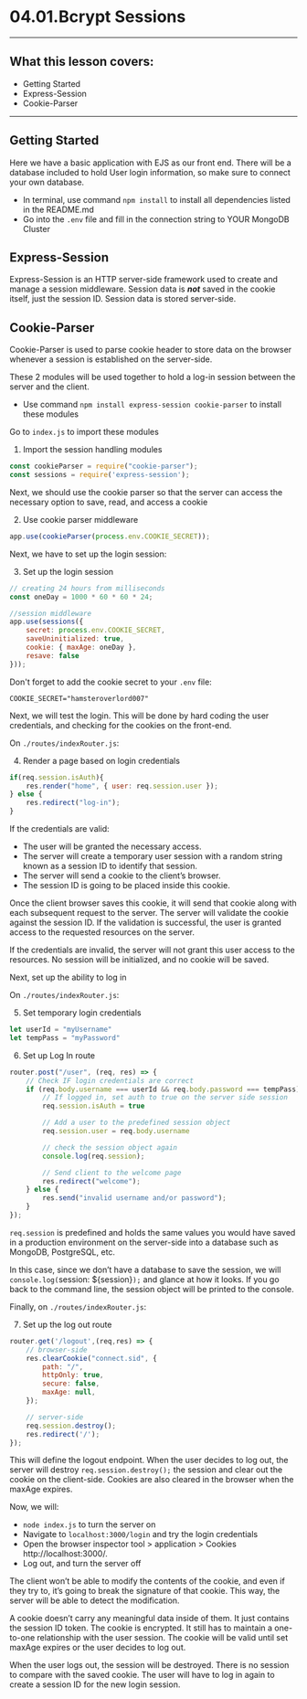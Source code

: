 # 04.01.Bcrypt Sessions
***

## What this lesson covers:
- Getting Started
- Express-Session
- Cookie-Parser

***

## Getting Started

Here we have a basic application with EJS as our front end. There will be a database included to hold User login information, so make sure to connect your own database.

- In terminal, use command `npm install` to install all dependencies listed in the README.md
- Go into the `.env` file and fill in the connection string to YOUR MongoDB Cluster

## Express-Session

Express-Session is an HTTP server-side framework used to create and manage a session middleware. Session data is **_not_** saved in the cookie itself, just the session ID. Session data is stored server-side.

## Cookie-Parser

Cookie-Parser is used to parse cookie header to store data on the browser whenever a session is established on the server-side.

These 2 modules will be used together to hold a log-in session between the server and the client.

- Use command `npm install express-session cookie-parser` to install these modules

Go to `index.js` to import these modules

1. Import the session handling modules
<!-- 1. Import the session handling modules -->
```js
const cookieParser = require("cookie-parser");
const sessions = require('express-session');
```

Next, we should use the cookie parser so that the server can access the necessary option to save, read, and access a cookie

2. Use cookie parser middleware
<!-- 2. Use cookie parser middleware -->
```js
app.use(cookieParser(process.env.COOKIE_SECRET));
```

Next, we have to set up the login session:

3. Set up the login session
<!-- 3. Set up the login session -->
```js
// creating 24 hours from milliseconds
const oneDay = 1000 * 60 * 60 * 24;

//session middleware
app.use(sessions({
    secret: process.env.COOKIE_SECRET,
    saveUninitialized: true,
    cookie: { maxAge: oneDay },
    resave: false
}));
```

Don't forget to add the cookie secret to your `.env` file:
```
COOKIE_SECRET="hamsteroverlord007"
```

Next, we will test the login. This will be done by hard coding the user credentials, and checking for the cookies on the front-end.

On `./routes/indexRouter.js`:

4. Render a page based on login credentials
<!-- 4. Render a page based on login credentials -->
```js
if(req.session.isAuth){
    res.render("home", { user: req.session.user });
} else {
    res.redirect("log-in");
}
```

If the credentials are valid:

- The user will be granted the necessary access.
- The server will create a temporary user session with a random string known as a session ID to identify that session.
- The server will send a cookie to the client’s browser.
- The session ID is going to be placed inside this cookie.

Once the client browser saves this cookie, it will send that cookie along with each subsequent request to the server. The server will validate the cookie against the session ID. If the validation is successful, the user is granted access to the requested resources on the server.

If the credentials are invalid, the server will not grant this user access to the resources. No session will be initialized, and no cookie will be saved.

Next, set up the ability to log in

On `./routes/indexRouter.js`:

5. Set temporary login credentials
<!-- 5. Set temporary login credentials -->
```js
let userId = "myUsername"
let tempPass = "myPassword"
```

6. Set up Log In route
<!-- 6. Set up Log In route -->
```js
router.post("/user", (req, res) => {
    // Check IF login credentials are correct
    if (req.body.username === userId && req.body.password === tempPass) {
        // If logged in, set auth to true on the server side session
        req.session.isAuth = true

        // Add a user to the predefined session object
        req.session.user = req.body.username

        // check the session object again
        console.log(req.session);

        // Send client to the welcome page
        res.redirect("welcome");
    } else {
        res.send("invalid username and/or password");
    }
});
```

`req.session` is predefined and holds the same values you would have saved in a production environment on the server-side into a database such as MongoDB, PostgreSQL, etc.

In this case, since we don’t have a database to save the session, we will `console.log(`session: ${session}`);` and glance at how it looks. If you go back to the command line, the session object will be printed to the console.

Finally, on `./routes/indexRouter.js`:

7. Set up the log out route
<!-- 7. Set up the log out route -->
```js
router.get('/logout',(req,res) => {
    // browser-side
    res.clearCookie("connect.sid", {
        path: "/",
        httpOnly: true,
        secure: false,
        maxAge: null,
    });

    // server-side
    req.session.destroy();
    res.redirect('/');
});
```

This will define the logout endpoint. When the user decides to log out, the server will destroy `req.session.destroy();` the session and clear out the cookie on the client-side. Cookies are also cleared in the browser when the maxAge expires.

Now, we will:

- `node index.js` to turn the server on
- Navigate to `localhost:3000/login` and try the login credentials
- Open the browser inspector tool > application > Cookies http://localhost:3000/.
- Log out, and turn the server off

The client won’t be able to modify the contents of the cookie, and even if they try to, it’s going to break the signature of that cookie. This way, the server will be able to detect the modification.

A cookie doesn’t carry any meaningful data inside of them. It just contains the session ID token. The cookie is encrypted. It still has to maintain a one-to-one relationship with the user session. The cookie will be valid until set maxAge expires or the user decides to log out.

When the user logs out, the session will be destroyed. There is no session to compare with the saved cookie. The user will have to log in again to create a session ID for the new login session.